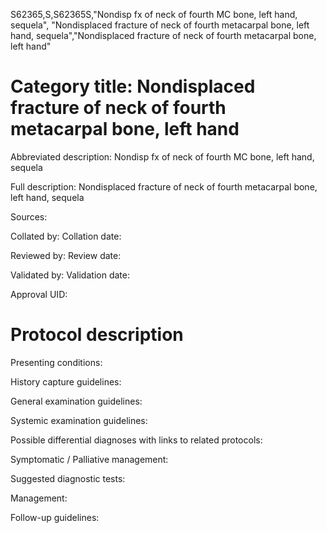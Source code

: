 S62365,S,S62365S,"Nondisp fx of neck of fourth MC bone, left hand, sequela", "Nondisplaced fracture of neck of fourth metacarpal bone, left hand, sequela","Nondisplaced fracture of neck of fourth metacarpal bone, left hand"
# Category title: Nondisplaced fracture of neck of fourth metacarpal bone, left hand

Abbreviated description: Nondisp fx of neck of fourth MC bone, left hand, sequela

Full description: Nondisplaced fracture of neck of fourth metacarpal bone, left hand, sequela

Sources:

Collated by:
Collation date:

Reviewed by:
Review date:

Validated by:
Validation date:

Approval UID:

# Protocol description

Presenting conditions:

History capture guidelines:

General examination guidelines:

Systemic examination guidelines:

Possible differential diagnoses with links to related protocols:

Symptomatic / Palliative management:

Suggested diagnostic tests:

Management:

Follow-up guidelines:
